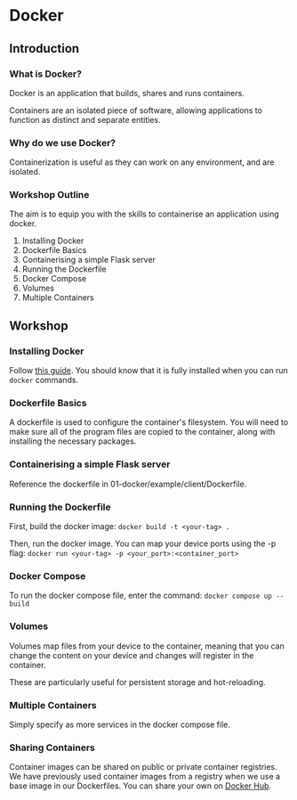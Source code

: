 # Docker

## Introduction
### What is Docker?
Docker is an application that builds, shares and runs containers.

Containers are an isolated piece of software, allowing applications to function as distinct and separate entities.

### Why do we use Docker?
Containerization is useful as they can work on any environment, and are isolated.

### Workshop Outline
The aim is to equip you with the skills to containerise an application using docker.

1. Installing Docker
2. Dockerfile Basics
3. Containerising a simple Flask server
4. Running the Dockerfile
5. Docker Compose
6. Volumes
7. Multiple Containers

## Workshop
### Installing Docker
Follow [this guide](https://docs.docker.com/get-started/get-docker/). You should know that it is fully installed when you can run `docker` commands.

### Dockerfile Basics
A dockerfile is used to configure the container's filesystem. You will need to make sure all of the program files are copied to the container, along with installing the necessary packages.

### Containerising a simple Flask server
Reference the dockerfile in 01-docker/example/client/Dockerfile.

### Running the Dockerfile
First, build the docker image:
`docker build -t <your-tag> .`

Then, run the docker image. You can map your device ports using the -p flag:
`docker run <your-tag> -p <your_port>:<container_port>`

### Docker Compose
To run the docker compose file, enter the command:
`docker compose up --build`

### Volumes
Volumes map files from your device to the container, meaning that you can change the content on your device and changes will register in the container.

These are particularly useful for persistent storage and hot-reloading.

### Multiple Containers
Simply specify as more services in the docker compose file.

### Sharing Containers
Container images can be shared on public or private container registries. We have previously used container images from a registry when we use a base image in our Dockerfiles. You can share your own on [Docker Hub](https://hub.docker.com/).